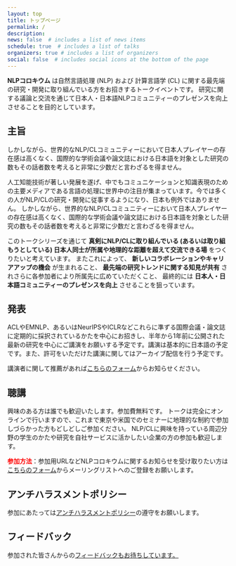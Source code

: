 ```yaml
---
layout: top
title: トップページ
permalink: /
description: 
news: false  # includes a list of news items
schedule: true  # includes a list of talks
organizers: true # includes a list of organizers
social: false  # includes social icons at the bottom of the page
---
```



**NLPコロキウム** は自然言語処理 (NLP) および 計算言語学 (CL) に関する最先端の研究・開発に取り組んでいる方をお招きするトークイベントです。
研究に関する議論と交流を通じて日本人・日本語NLPコミュニティーのプレゼンスを向上させることを目的としています。

## 主旨

しかしながら、世界的なNLP/CLコミュニティーにおいて日本人プレイヤーの存在感は高くなく、国際的な学術会議や論文誌における日本語を対象とした研究の数もその話者数を考えると非常に少数だと言わざるを得ません。

人工知能技術が著しい発展を遂げ、中でもコミュニケーションと知識表現のための主要メディアである言語の処理に世界中の注目が集まっています。今では多くの人がNLP/CLの研究・開発に従事するようになり、日本も例外ではありません。
しかしながら、世界的なNLP/CLコミュニティーにおいて日本人プレイヤーの存在感は高くなく、国際的な学術会議や論文誌における日本語を対象とした研究の数もその話者数を考えると非常に少数だと言わざるを得ません。

このトークシリーズを通じて **真剣にNLP/CLに取り組んでいる (あるいは取り組もうとしている) 日本人同士が所属や地理的な距離を超えて交流できる場** をつくりたいと考えています。
またこれによって、
**新しいコラボレーションやキャリアアップの機会** が生まれること、
**最先端の研究トレンドに関する知見が共有** されさらに各参加者により所属先に広めていただくこと、
最終的には **日本人・日本語コミュニティーのプレゼンスを向上** させることを狙っています。

## 発表

ACLやEMNLP、あるいはNeurIPSやICLRなどこれらに準ずる国際会議・論文誌に定期的に採択されているかたを中心にお招きし、半年から1年前に公開された最新の研究を中心にご講演をお願いする予定です。講演は基本的に日本語の予定です。また、許可をいただけた講演に関してはアーカイブ配信を行う予定です。

講演者に関して推薦があれば[こちらのフォーム](https://docs.google.com/forms/d/e/1FAIpQLSdlX-f9ybTi6DeXmd1HILInb1wovKeBxKSxZct8cqppCwBvfw/viewform?usp=sf_link)からお知らせください。

## 聴講

興味のある方は誰でも歓迎いたします。参加費無料です。
トークは完全にオンラインで行いますので、これまで東京や米国でのセミナーに地理的な制約で参加しづらかった方もどしどしご参加ください。
NLP/CLに興味を持っている周辺分野の学生のかたや研究を自社サービスに活かしたい企業の方の参加も歓迎します。

**<font color='red'>参加方法</font>**：参加用URLなどNLPコロキウムに関するお知らせを受け取りたい方は[こちらのフォーム](https://docs.google.com/forms/d/e/1FAIpQLSdoLi9-yUvNfQAP_a71HRIBhLsXjwOPhEV-QdJXRvKPyiU5dQ/viewform?usp=sf_link)からメーリングリストへのご登録をお願いします。

## アンチハラスメントポリシー

参加にあたっては[アンチハラスメントポリシー](/anti-harassment_policy/)の遵守をお願いします。

## フィードバック

参加された皆さんからの[フィードバックもお待ちしています。](https://docs.google.com/forms/d/e/1FAIpQLSe5XVK37sHc2ZPu6vIk3VEIjjtgplWqWze9yrMgnnDr6ooorw/viewform?usp=sf_link)
